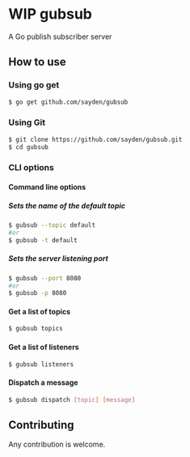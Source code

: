 # WIP gubsub
A Go publish subscriber server

## How to use

### Using go get
```bash
$ go get github.com/sayden/gubsub
```

### Using Git
```bash
$ git clone https://github.com/sayden/gubsub.git
$ cd gubsub
```

### CLI options

#### Command line options

##### Sets the name of the default topic
```bash
$ gubsub --topic default
#or
$ gubsub -t default
```

##### Sets the server listening port
```bash
$ gubsub --port 8080
#or
$ gubsub -p 8080
```

#### Get a list of topics
```bash
$ gubsub topics
```

#### Get a list of listeners
```bash
$ gubsub listeners
```

#### Dispatch a message
```bash
$ gubsub dispatch [topic] [message]
```

## Contributing
Any contribution is welcome.